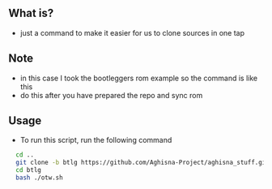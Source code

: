 ## What is?
- just a command to make it easier for us to clone sources in one tap
## Note
- in this case I took the bootleggers rom example so the command is like this
- do this after you have prepared the repo and sync rom
## Usage

- To run this script, run the following command

```bash
  cd ..
  git clone -b btlg https://github.com/Aghisna-Project/aghisna_stuff.git btlg
  cd btlg
  bash ./otw.sh
```
